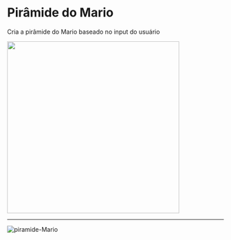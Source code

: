 # Pirâmide do Mario
Cria a pirâmide do Mario baseado no input do usuário

<img src="https://miro.medium.com/max/1400/1*N8gBpZ26hbjw4tqvrDeYkQ.png" width = "400">
<hr>
<img src="https://i.ibb.co/xHpMy11/piramide-Mario.png" alt="piramide-Mario" border="0">
